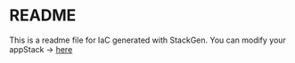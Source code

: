 # README
This is a readme file for IaC generated with StackGen.
You can modify your appStack -> [here](http://main.dev.stackgen.com/appstacks/2f6644e5-53c8-4318-b8f0-3289e5541b79)
